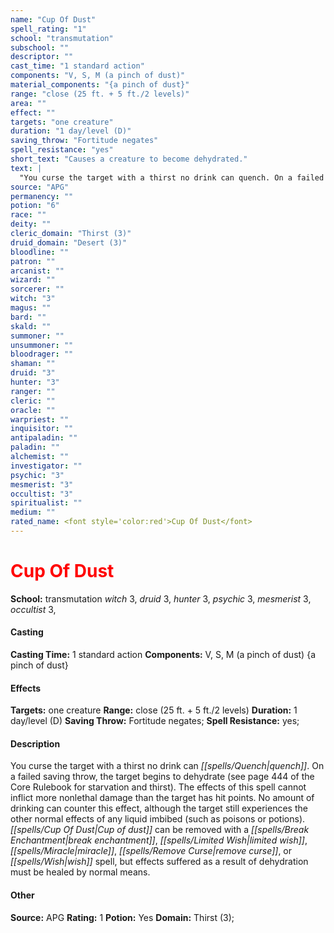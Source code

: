 ```yaml
---
name: "Cup Of Dust"
spell_rating: "1"
school: "transmutation"
subschool: ""
descriptor: ""
cast_time: "1 standard action"
components: "V, S, M (a pinch of dust)"
material_components: "{a pinch of dust}"
range: "close (25 ft. + 5 ft./2 levels)"
area: ""
effect: ""
targets: "one creature"
duration: "1 day/level (D)"
saving_throw: "Fortitude negates"
spell_resistance: "yes"
short_text: "Causes a creature to become dehydrated."
text: |
  "You curse the target with a thirst no drink can quench. On a failed saving throw, the target begins to dehydrate (see page 444 of the _Core Rulebook_ for starvation and thirst). The effects of this spell cannot inflict more nonlethal damage than the target has hit points. No amount of drinking can counter this effect, although the target still experiences the other normal effects of any liquid imbibed (such as poisons or potions). _Cup of dust_ can be removed with a _break enchantment_, _limited _wish_, _miracle_, _remove curse_, or _wish_ spell, but effects suffered as a result of dehydration must be healed by normal means."
source: "APG"
permanency: ""
potion: "6"
race: ""
deity: ""
cleric_domain: "Thirst (3)"
druid_domain: "Desert (3)"
bloodline: ""
patron: ""
arcanist: ""
wizard: ""
sorcerer: ""
witch: "3"
magus: ""
bard: ""
skald: ""
summoner: ""
unsummoner: ""
bloodrager: ""
shaman: ""
druid: "3"
hunter: "3"
ranger: ""
cleric: ""
oracle: ""
warpriest: ""
inquisitor: ""
antipaladin: ""
paladin: ""
alchemist: ""
investigator: ""
psychic: "3"
mesmerist: "3"
occultist: "3"
spiritualist: ""
medium: ""
rated_name: <font style='color:red'>Cup Of Dust</font>
---
```


# <font style='color:red'>Cup Of Dust</font> 
**School:** transmutation 
_witch_ 3, _druid_ 3, _hunter_ 3, _psychic_ 3, _mesmerist_ 3, _occultist_ 3, 
#### Casting
**Casting Time:** 1 standard action
 **Components:** V, S, M (a pinch of dust) {a pinch of dust}
 #### Effects
**Targets:** one creature
**Range:** close (25 ft. + 5 ft./2 levels)
**Duration:** 1 day/level (D)
**Saving Throw:** Fortitude negates; **Spell Resistance:** yes; 
 #### Description
You curse the target with a thirst no drink can _[[spells/Quench|quench]]_. On a failed saving throw, the target begins to dehydrate (see page 444 of the Core Rulebook for starvation and thirst). The effects of this spell cannot inflict more nonlethal damage than the target has hit points. No amount of drinking can counter this effect, although the target still experiences the other normal effects of any liquid imbibed (such as poisons or potions). _[[spells/Cup Of Dust|Cup of dust]]_ can be removed with a _[[spells/Break Enchantment|break enchantment]]_, _[[spells/Limited Wish|limited wish]]_, _[[spells/Miracle|miracle]]_, _[[spells/Remove Curse|remove curse]]_, or _[[spells/Wish|wish]]_ spell, but effects suffered as a result of dehydration must be healed by normal means.

 #### Other
**Source:** APG
**Rating:** 1
**Potion:** Yes
**Domain:** Thirst (3); 